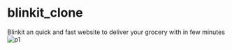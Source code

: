 # blinkit_clone
Blinkit an quick and fast website to deliver your grocery with in few minutes
![p1](https://github.com/hi-abhay2004/blinkit_clone/assets/133881460/40e1b2ec-c91d-48e0-ae7c-2219932f5a62)
